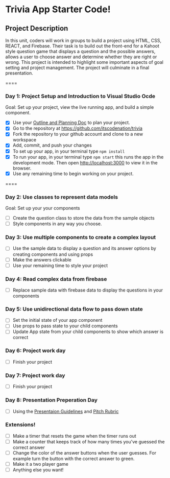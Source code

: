 # Trivia App Starter Code!

## Project Description

In this unit, coders will work in groups to build a project using HTML, CSS, REACT, and Firebase. Their task is to build out the front-end for a Kahoot style question game that displays a question and the possible answers, allows a user to choose answer and determine whether they are right or wrong. This project is intended to highlight some important aspects of goal setting and project management. The project will culminate in a final presentation.

====
### Day 1: Project Setup and Introduction to Visual Studio Ocde
Goal: Set up your project,  view the live running app, and build a simple component.

- [x] Use your [Outline and Planning Doc](https://docs.google.com/document/d/1oiyYdTcO2RxbE-2yq5KmeZpthExzHCNrgrVGtT47yOg/edit) to plan your project.
- [x] Go to the repository at https://github.com/itscodenation/trivia
- [x] Fork the repository to your github account and clone to a new workspace
- [x] Add, commit, and push your changes
- [x] To set up your app, in your terminal type `npm install`
- [x] To run your app, in your terminal type `npm start` this runs the app in the development mode. Then open [http://localhost:3000](http://localhost:3000) to view it in the browser.
- [x] Use any remaining time to begin working on your project.

====
### Day 2: Use classes to represent data models
Goal: Set up your your components
- [ ] Create the question class to store the data from the sample objects
- [ ] Style components in any way you choose.

### Day 3: Use multiple components to create a complex layout
- [ ] Use the sample data to display a question and its answer options by creating components and using props
- [ ] Make the answers clickable
- [ ] Use your remaining time to style your project

### Day 4: Read complex data from firebase
- [ ] Replace sample data with firebase data to display the questions in your components

### Day 5: Use unidirectional data flow to pass down state
- [ ] Set the initial state of your app component
- [ ] Use props to pass state to your child components
- [ ] Update App state from your child components to show which answer is correct

### Day 6: Project work day
- [ ] Finish your project

### Day 7: Project work day
- [ ] Finish your project

### Day 8: Presentation Preperation Day
- [ ] Using the [Presentaion Guidelines](https://docs.google.com/document/d/1ot54zTTJo7m7dMaN-yTZH6Y-kymEyNSJ4jLzNwLuskg/edit) and [Pitch Rubric](https://docs.google.com/document/d/1an_aanEdOoYftxjqcGB-0IxkW2BVGY5sH5SlJv9weBU/edit) 

### Extensions!
- [ ] Make a timer that resets the game when the timer runs out
- [ ] Make a counter that keeps track of how many times you've guessed the correct answer
- [ ] Change the color of the answer buttons when the user guesses. For example turn the button with the correct answer to green.
- [ ] Make it a two player game
- [ ] Anything else you want!
